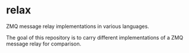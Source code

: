 relax
=====

ZMQ message relay implementations in various languages.

The goal of this repository is to carry different implementations of a ZMQ message relay for comparison.
